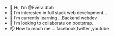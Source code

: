 - 👋 Hi, I’m @Everaldtah
- 👀 I’m interested in  full stack web development...
- 🌱 I’m currently learning ...Backend webdev
- 💞️ I’m looking to collaborate on bootstrap.
- 📫 How to reach me ... facebook,twitter ,youtube

<!---
Everaldtah/Everaldtah is a ✨ special ✨ repository because its `README.md` (this file) appears on your GitHub profile.
You can click the Preview link to take a look at your changes.
--->
